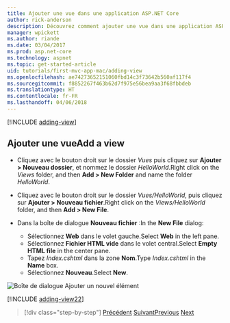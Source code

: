 ```yaml
---
title: Ajouter une vue dans une application ASP.NET Core
author: rick-anderson
description: Découvrez comment ajouter une vue dans une application ASP.NET Core.
manager: wpickett
ms.author: riande
ms.date: 03/04/2017
ms.prod: asp.net-core
ms.technology: aspnet
ms.topic: get-started-article
uid: tutorials/first-mvc-app-mac/adding-view
ms.openlocfilehash: ae74273652151060fbd14c3f73642b560af117f4
ms.sourcegitcommit: f8852267f463b62d7f975e56bea9aa3f68fbbdeb
ms.translationtype: HT
ms.contentlocale: fr-FR
ms.lasthandoff: 04/06/2018
---
```

[!INCLUDE [adding-view](../../includes/mvc-intro/adding_view1.md)]

## <a name="add-a-view"></a><span data-ttu-id="9fa50-103">Ajouter une vue</span><span class="sxs-lookup"><span data-stu-id="9fa50-103">Add a view</span></span> 

* <span data-ttu-id="9fa50-104">Cliquez avec le bouton droit sur le dossier *Vues* puis cliquez sur **Ajouter > Nouveau dossier**, et nommez le dossier *HelloWorld*.</span><span class="sxs-lookup"><span data-stu-id="9fa50-104">Right click on the *Views* folder, and then **Add > New Folder** and name the folder *HelloWorld*.</span></span>
* <span data-ttu-id="9fa50-105">Cliquez avec le bouton droit sur le dossier *Vues/HelloWorld*, puis cliquez sur **Ajouter > Nouveau fichier**.</span><span class="sxs-lookup"><span data-stu-id="9fa50-105">Right click on the *Views/HelloWorld* folder, and then **Add > New File**.</span></span>
* <span data-ttu-id="9fa50-106">Dans la boîte de dialogue **Nouveau fichier** :</span><span class="sxs-lookup"><span data-stu-id="9fa50-106">In the **New File** dialog:</span></span>

  * <span data-ttu-id="9fa50-107">Sélectionnez **Web** dans le volet gauche.</span><span class="sxs-lookup"><span data-stu-id="9fa50-107">Select **Web** in the left pane.</span></span>
  * <span data-ttu-id="9fa50-108">Sélectionnez **Fichier HTML vide** dans le volet central.</span><span class="sxs-lookup"><span data-stu-id="9fa50-108">Select **Empty HTML file** in the center pane.</span></span>
  * <span data-ttu-id="9fa50-109">Tapez *Index.cshtml* dans la zone **Nom**.</span><span class="sxs-lookup"><span data-stu-id="9fa50-109">Type *Index.cshtml* in the **Name** box.</span></span>
  * <span data-ttu-id="9fa50-110">Sélectionnez **Nouveau**.</span><span class="sxs-lookup"><span data-stu-id="9fa50-110">Select **New**.</span></span>

![Boîte de dialogue Ajouter un nouvel élément](adding-view/_static/add_view.png)

[!INCLUDE [adding-view22](../../includes/mvc-intro/adding_view2.md)]

> [!div class="step-by-step"]
> <span data-ttu-id="9fa50-112">[Précédent](adding-controller.md)
> [Suivant](adding-model.md)</span><span class="sxs-lookup"><span data-stu-id="9fa50-112">[Previous](adding-controller.md)
[Next](adding-model.md)</span></span>
